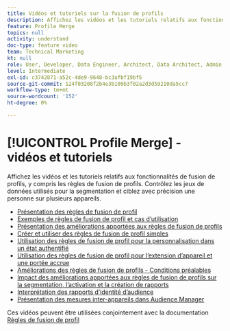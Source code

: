 ```yaml
---
title: Vidéos et tutoriels sur la fusion de profils
description: Affichez les vidéos et les tutoriels relatifs aux fonctionnalités de fusion de profils, y compris les règles de fusion de profils. Contrôlez les jeux de données utilisés pour la segmentation et ciblez avec précision une personne sur plusieurs appareils.
feature: Profile Merge
topics: null
activity: understand
doc-type: feature video
team: Technical Marketing
kt: null
role: User, Developer, Data Engineer, Architect, Data Architect, Admin, Leader
level: Intermediate
exl-id: c3742871-a52c-4de9-9648-bc3afbf19bf5
source-git-commit: 124f03208f2b4e3b109b3f02a2d3d59210da5cc7
workflow-type: tm+mt
source-wordcount: '152'
ht-degree: 0%

---
```


# [!UICONTROL Profile Merge] - vidéos et tutoriels

Affichez les vidéos et les tutoriels relatifs aux fonctionnalités de fusion de profils, y compris les règles de fusion de profils. Contrôlez les jeux de données utilisés pour la segmentation et ciblez avec précision une personne sur plusieurs appareils.

* [Présentation des règles de fusion de profil](overview-of-profile-merge-rules.md)
* [Exemples de règles de fusion de profil et cas d’utilisation](profile-merge-rule-examples-and-use-cases.md)
* [Présentation des améliorations apportées aux règles de fusion de profils](overview-of-profile-merge-rule-enhancements.md)
* [Créer et utiliser des règles de fusion de profil simples](creating-and-using-simple-profile-merge-rules.md)
* [Utilisation des règles de fusion de profil pour la personnalisation dans un état authentifié](using-profile-merge-rules-to-personalize-in-an-authenticated-state.md)
* [Utilisation des règles de fusion de profil pour l’extension d’appareil et une portée accrue](using-profile-merge-rules-for-device-extension-and-increased-reach.md)
* [Améliorations des règles de fusion de profils - Conditions préalables](profile-merge-rule-enhancements-pre-requisites.md)
* [Impact des améliorations apportées aux règles de fusion de profils sur la segmentation, l’activation et la création de rapports](how-profile-merge-rule-enhancements-impact-segmentation-activation-and-reporting.md)
* [Interprétation des rapports d’identité d’audience](interpret-audience-identity-reporting.md)
* [Présentation des mesures inter-appareils dans Audience Manager](understanding-cross-device-metrics-in-audience-manager.md)

Ces vidéos peuvent être utilisées conjointement avec la documentation [Règles de fusion de profil](https://experienceleague.adobe.com/docs/audience-manager/user-guide/features/profile-merge-rules/merge-rules-overview.html)

